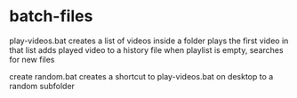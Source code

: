 # batch-files

play-videos.bat
  creates a list of videos inside a folder
  plays the first video in that list
  adds played video to a history file
  when playlist is empty, searches for new files

create random.bat
  creates a shortcut to play-videos.bat on desktop to a random subfolder
